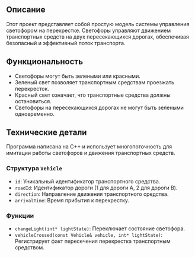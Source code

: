 

## Описание
Этот проект представляет собой простую модель системы управления светофором на перекрестке. Светофоры управляют движением транспортных средств на двух пересекающихся дорогах, обеспечивая безопасный и эффективный поток транспорта.

## Функциональность
- Светофоры могут быть зелеными или красными.
- Зеленый свет позволяет транспортным средствам проезжать перекресток.
- Красный свет означает, что транспортные средства должны остановиться.
- Светофоры на пересекающихся дорогах не могут быть зелеными одновременно.

## Технические детали
Программа написана на C++ и использует многопоточность для имитации работы светофоров и движения транспортных средств.

### Структура `Vehicle`
- `id`: Уникальный идентификатор транспортного средства.
- `roadId`: Идентификатор дороги (1 для дороги A, 2 для дороги B).
- `direction`: Направление движения транспортного средства.
- `arrivalTime`: Время прибытия к перекрестку.

### Функции
- `changeLight(int* lightState)`: Переключает состояние светофора.
- `vehicleCrossed(const Vehicle& vehicle, int* lightState)`: Регистрирует факт пересечения перекрестка транспортным средством.

